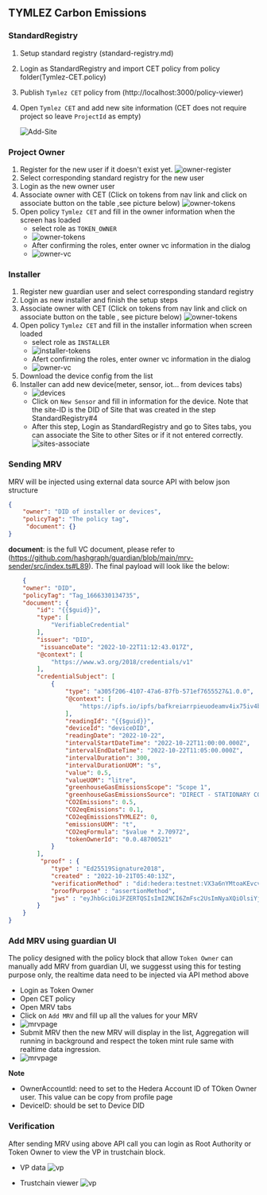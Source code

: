 ## TYMLEZ Carbon Emissions

### StandardRegistry
1. Setup standard registry (standard-registry.md)
2. Login as StandardRegistry and import CET policy from policy folder(Tymlez-CET.policy)
3. Publish `Tymlez CET` policy from (http://localhost:3000/policy-viewer)
4. Open `Tymlez CET` and add new site information (CET does not require project so leave `ProjectId` as empty)

   ![Add-Site](images/cet/1-add-site.png)


### Project Owner
1. Register for the new user if it doesn't exist yet.
      ![owner-register](images/cet/2-owner-register.png)
2. Select corresponding standard registry for the new user
3. Login as the new owner user
4. Associate owner with CET (Click on tokens from nav link and click on associate button on the table ,see picture below)
   ![owner-tokens](images/cet/3.owner-associate-token.png)
5. Open policy `Tymlez CET` and fill in the owner information when the screen has loaded
    - select role as `TOKEN_OWNER`
    -  ![owner-tokens](images/cet/4.owner-role.png)
    -  After confirming the roles, enter owner vc information in the dialog
    - ![owner-vc](images/cet/5.owner-vc.png)

### Installer
1. Register new guardian user and select corresponding standard registry 
2. Login as new installer and finish the setup steps
3. Associate owner with CET (Click on tokens from nav link and click on associate button on the table , see picture below)
   ![owner-tokens](images/cet/3.owner-associate-token.png)
4. Open policy `Tymlez CET` and fill in the installer information when screen loaded
    - select role as `INSTALLER`
    -  ![installer-tokens](images/cet/6.installer-role.png)
    -  Afert confirming the roles, enter owner vc information in the dialog
    - ![owner-vc](images/cet/7.installer-vc.png)
5. Download the device config from the list
6. Installer can add new device(meter, sensor, iot... from devices tabs)
    - ![devices](images/cet/8.devices.png)
    - Click on `New Sensor` and fill in information for the device. Note that the site-ID is the DID of Site that was created in the step StandardRegistry#4
    - After this step, Login as StandardRegistry and go to Sites tabs, you can associate the Site to other Sites or if it not entered correctly.
    ![sites-associate](images/cet/10.site-association)




### Sending MRV
MRV will be injected using external data source API  with below json structure
```json
{
    "owner": "DID of installer or devices",
    "policyTag": "The policy tag",
     "document": {} 
}

```

**document**: is the full VC document, please refer to (https://github.com/hashgraph/guardian/blob/main/mrv-sender/src/index.ts#L89). The final payload will look like the below:

```json
    {
    "owner": "DID",
    "policyTag": "Tag_1666330134735",
    "document": {
        "id": "{{$guid}}",
        "type": [
            "VerifiableCredential"
        ],
        "issuer": "DID",       
         "issuanceDate": "2022-10-22T11:12:43.017Z",
        "@context": [
            "https://www.w3.org/2018/credentials/v1"
        ],
        "credentialSubject": [
            {
                "type": "a305f206-4107-47a6-87fb-571ef7655527&1.0.0",
                "@context": [
                    "https://ipfs.io/ipfs/bafkreiarrpieuodeamv4ix75iv4bxp3d6drzdknqaaagwp3x7g2bm73zmy"
                ],
                "readingId": "{{$guid}}",
                "deviceId": "deviceDID",
                "readingDate": "2022-10-22",
                "intervalStartDateTime": "2022-10-22T11:00:00.000Z",
                "intervalEndDateTime": "2022-10-22T11:05:00.000Z",
                "intervalDuration": 300,
                "intervalDurationUOM": "s",
                "value": 0.5,
                "valueUOM": "litre",
                "greenhouseGasEmissionsScope": "Scope 1",
                "greenhouseGasEmissionsSource": "DIRECT - STATIONARY COMBUSTION",
                "CO2Emissions": 0.5,
                "CO2eqEmissions": 0.1,
                "CO2eqEmissionsTYMLEZ": 0,
                "emissionsUOM": "t",
                "CO2eqFormula": "$value * 2.70972",
                "tokenOwnerId": "0.0.48700521"
            }
        ],
         "proof" : {
            "type" : "Ed25519Signature2018",
            "created" : "2022-10-21T05:40:13Z",
            "verificationMethod" : "did:hedera:testnet:VX3a6nYMtoaKEvcvqamjeknqb2MSYMd7GHP8RB13bCn;hedera:testnet:tid=0.0.48673640#did-root-key",
            "proofPurpose" : "assertionMethod",
            "jws" : "eyJhbGciOiJFZERTQSIsImI2NCI6ZmFsc2UsImNyaXQiOlsiYjY0Il19..0PjYVmLHl_pL5IYd6XnNv5aSvSduVBaNX7VhWbfNpfdkAtSTKuKsjjBs0CuC3i8l1XIMyRHdm3yn3N4jRS3IAQ"
        }
    }
}

```
### Add MRV using guardian UI
The policy designed with the policy block that allow `Token Owner` can manually add MRV from guardian UI, we suggesst using this for testing purpose only, the realtime data need to be injected via API method above
- Login as Token Owner
- Open CET policy
- Open MRV tabs
- Click on `Add MRV` and fill up all the values for your MRV
- ![mrvpage](images/cet/13.mrv-page.png)
- Submit MRV then the new MRV will display in the list, Aggregation will running in background and respect the token mint rule same with realtime data ingression.
- ![mrvpage](images/cet/14.mrv-form.png)

**Note**
- OwnerAccountId: need to set to the Hedera Account ID of TOken Owner user. This value can be copy from profile page
- DeviceID: should be set to Device DID 
### Verification
After sending MRV using above API call you can login as Root Authority  or Token Owner to view the VP in trustchain block.
- VP data
    ![vp](images/cet/11.vp.png)

- Trustchain viewer
 ![vp](images/cet/12.trustchain.png)